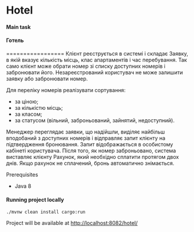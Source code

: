 Hotel
=================
#### Main task
#### Готель
=================
Клієнт реєструється в системі і складає Заявку, в якій вказує кількість місць, клас апартаментів і час перебування. 
Так само клієнт може обрати номер зі списку доступних номерів і забронювати його.
Незареєстрований користувач не може залишити заявку або забронювати номер.

Для переліку номерів реалізувати сортування:
- за ціною;
- за кількістю місць;
- за класом;
- за статусом (вільний, заброньований, зайнятий, недоступний).

Менеджер переглядає заявки, що надійшли, виділяє найбільш вподобаний з доступних номерів і відправляє запит клієнту на підтвердження бронювання.
Запит відображається в особистому кабінеті користувача. Після того, як номер заброньовано, система виставляє клієнту Рахунок, який необхідно сплатити протягом двох днів. Якщо рахунок не сплачений, бронь автоматично знімається.
  
Prerequisites 
 - Java 8

#### Running project locally
`./mvnw clean install cargo:run`
    
Project will be available at [http://localhost:8082/hotel/](http://localhost:8082/hotel/)
